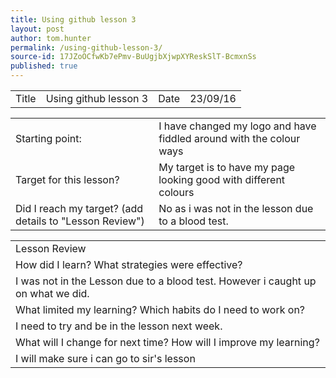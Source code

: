 ```yaml
---
title: Using github lesson 3
layout: post
author: tom.hunter
permalink: /using-github-lesson-3/
source-id: 17JZoOCfwKb7ePmv-BuUgjbXjwpXYReskSlT-BcmxnSs
published: true
---
```

<table>
  <tr>
    <td>Title</td>
    <td>Using github lesson 3</td>
    <td>Date</td>
    <td>23/09/16</td>
  </tr>
</table>


<table>
  <tr>
    <td>Starting point:</td>
    <td>I have changed my logo and have fiddled around with the colour ways</td>
  </tr>
  <tr>
    <td>Target for this lesson?</td>
    <td>My target is to have my page looking good with different colours</td>
  </tr>
  <tr>
    <td>Did I reach my target? 
(add details to "Lesson Review")</td>
    <td> No as i was not in the lesson due to a blood test.</td>
  </tr>
</table>


<table>
  <tr>
    <td>Lesson Review</td>
  </tr>
  <tr>
    <td>How did I learn? What strategies were effective? </td>
  </tr>
  <tr>
    <td>I was not in the Lesson due to a blood test. However i caught up on what we did.</td>
  </tr>
  <tr>
    <td>What limited my learning? Which habits do I need to work on? </td>
  </tr>
  <tr>
    <td>I need to try and be in the lesson next week. </td>
  </tr>
  <tr>
    <td>What will I change for next time? How will I improve my learning?</td>
  </tr>
  <tr>
    <td>I will make sure i can go to sir's lesson</td>
  </tr>
</table>


